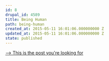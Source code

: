 ```yaml
---
id: 8
drupal_id: 4589
title: Being Human
path: being-human
created_at: 2015-05-11 16:01:06.000000000 Z
updated_at: 2015-05-11 16:01:06.000000000 Z
state: published
---
```


[--> This is the post you're looking for](/blog/2014/02/15/being-human)